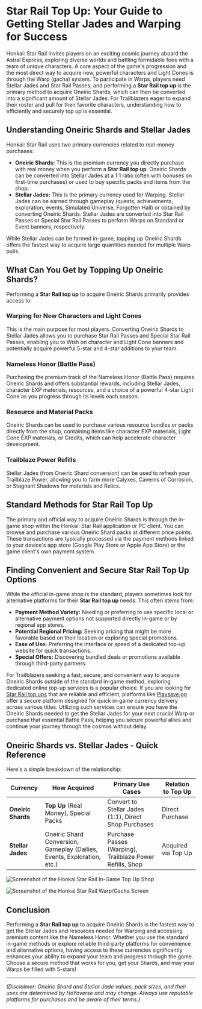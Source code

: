 # Star Rail Top Up: Your Guide to Getting Stellar Jades and Warping for Success

Honkai: Star Rail invites players on an exciting cosmic journey aboard the Astral Express, exploring diverse worlds and battling formidable foes with a team of unique characters. A core aspect of the game's progression and the most direct way to acquire new, powerful characters and Light Cones is through the Warp (gacha) system. To participate in Warps, players need Stellar Jades and Star Rail Passes, and performing a **Star Rail top up** is the primary method to acquire Oneiric Shards, which can then be converted into a significant amount of Stellar Jades. For Trailblazers eager to expand their roster and pull for their favorite characters, understanding how to efficiently and securely top up is essential.

## Understanding Oneiric Shards and Stellar Jades

Honkai: Star Rail uses two primary currencies related to real-money purchases:

*   **Oneiric Shards:** This is the premium currency you directly purchase with real money when you perform a **Star Rail top up**. Oneiric Shards can be converted into Stellar Jades at a 1:1 ratio (often with bonuses on first-time purchases) or used to buy specific packs and items from the shop.
*   **Stellar Jades:** This is the primary currency used for Warping. Stellar Jades can be earned through gameplay (quests, achievements, exploration, events, Simulated Universe, Forgotten Hall) or obtained by converting Oneiric Shards. Stellar Jades are converted into Star Rail Passes or Special Star Rail Passes to perform Warps on Standard or Event banners, respectively.

While Stellar Jades can be farmed in-game, topping up Oneiric Shards offers the fastest way to acquire large quantities needed for multiple Warp pulls.

## What Can You Get by Topping Up Oneiric Shards?

Performing a **Star Rail top up** to acquire Oneiric Shards primarily provides access to:

### Warping for New Characters and Light Cones

This is the main purpose for most players. Converting Oneiric Shards to Stellar Jades allows you to purchase Star Rail Passes and Special Star Rail Passes, enabling you to Wish on character and Light Cone banners and potentially acquire powerful 5-star and 4-star additions to your team.

### Nameless Honor (Battle Pass)

Purchasing the premium track of the Nameless Honor (Battle Pass) requires Oneiric Shards and offers substantial rewards, including Stellar Jades, character EXP materials, resources, and a choice of a powerful 4-star Light Cone as you progress through its levels each season.

### Resource and Material Packs

Oneiric Shards can be used to purchase various resource bundles or packs directly from the shop, containing items like character EXP materials, Light Cone EXP materials, or Credits, which can help accelerate character development.

### Trailblaze Power Refills

Stellar Jades (from Oneiric Shard conversion) can be used to refresh your Trailblaze Power, allowing you to farm more Calyxes, Caverns of Corrosion, or Stagnant Shadows for materials and Relics.

## Standard Methods for Star Rail Top Up

The primary and official way to acquire Oneiric Shards is through the in-game shop within the Honkai: Star Rail application or PC client. You can browse and purchase various Oneiric Shard packs at different price points. These transactions are typically processed via the payment methods linked to your device's app store (Google Play Store or Apple App Store) or the game client's own payment system.

## Finding Convenient and Secure Star Rail Top Up Options

While the official in-game shop is the standard, players sometimes look for alternative platforms for their **Star Rail top up** needs. This often stems from:

*   **Payment Method Variety:** Needing or preferring to use specific local or alternative payment options not supported directly in-game or by regional app stores.
*   **Potential Regional Pricing:** Seeking pricing that might be more favorable based on their location or exploring special promotions.
*   **Ease of Use:** Preferring the interface or speed of a dedicated top-up website for quick transactions.
*   **Special Offers:** Discovering bundled deals or promotions available through third-party partners.

For Trailblazers seeking a fast, secure, and convenient way to acquire Oneiric Shards outside of the standard in-game method, exploring dedicated online top-up services is a popular choice. If you are looking for [Star Rail top ups](https://www.playsave.gg/) that are reliable and efficient, platforms like [Playsave.gg](https://www.playsave.gg/) offer a secure platform designed for quick in-game currency delivery across various titles. Utilizing such services can ensure you have the Oneiric Shards needed to get the Stellar Jades for your next crucial Warp or purchase that essential Battle Pass, helping you secure powerful allies and continue your journey through the cosmos without delay.

## Oneiric Shards vs. Stellar Jades - Quick Reference

Here's a simple breakdown of the relationship:

| Currency        | How Acquired                             | Primary Use Cases                                        | Relation to Top Up |
| --------------- | ---------------------------------------- | -------------------------------------------------------- | ------------------ |
| **Oneiric Shards**| **Top Up** (Real Money), Special Packs   | Convert to Stellar Jades (1:1), Direct Shop Purchases      | Direct Purchase    |
| **Stellar Jades** | Oneiric Shard Conversion, Gameplay (Dailies, Events, Exploration, etc.) | Purchase Passes (Warping), Trailblaze Power Refills, Shop | Acquired via Top Up |

![Screenshot of the Honkai Star Rail In-Game Top Up Shop](https://via.placeholder.com/700x400?text=Insert+HSR+Top+Up+Shop+Screenshot+Here)

![Screenshot of the Honkai Star Rail Warp/Gacha Screen](https://via.placeholder.com/700x400?text=Insert+HSR+Warp+Screen+Image+Here)

## Conclusion

Performing a **Star Rail top up** to acquire Oneiric Shards is the fastest way to get the Stellar Jades and resources needed for Warping and accessing premium content like the Nameless Honor. Whether you use the standard in-game methods or explore reliable third-party platforms for convenience and alternative options, having access to these currencies significantly enhances your ability to expand your team and progress through the game. Choose a secure method that works for you, get your Shards, and may your Warps be filled with 5-stars!

---

*(Disclaimer: Oneiric Shard and Stellar Jade values, pack sizes, and their uses are determined by HoYoverse and may change. Always use reputable platforms for purchases and be aware of their terms.)*
